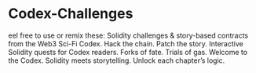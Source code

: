 # Codex-Challenges
eel free to use or remix these:  Solidity challenges &amp; story-based contracts from the Web3 Sci-Fi Codex.  Hack the chain. Patch the story.  Interactive Solidity quests for Codex readers.  Forks of fate. Trials of gas. Welcome to the Codex.  Solidity meets storytelling. Unlock each chapter’s logic.
